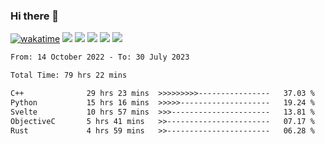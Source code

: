 ### Hi there 👋
[![wakatime](https://wakatime.com/badge/user/368879df-dc38-4b1a-86c4-8a2054a0e074.svg)](https://wakatime.com/@368879df-dc38-4b1a-86c4-8a2054a0e074)
<img src="https://img.shields.io/badge/Windows-0078D6?style=flat&logo=Windows&logoColor=white">
<img src="https://img.shields.io/badge/IntelliJ_IDEA-000000.svg?style=flat&logo=IntelliJ-IDEA&logoColor=white">
<img src="https://img.shields.io/badge/CLion-000000.svg?style=flat&logo=CLion&logoColor=white">
<img src="https://img.shields.io/badge/Visual_Studio_Code-007ACC?style=flat&logo=Visual-Studio-Code&logoColor=white">
<img src="https://img.shields.io/badge/Discord-5865F2?label=kano%233578&style=flat&logo=discord&logoColor=white">
<br>


<!--START_SECTION:waka-->

```txt
From: 14 October 2022 - To: 30 July 2023

Total Time: 79 hrs 22 mins

C++              29 hrs 23 mins  >>>>>>>>>----------------   37.03 %
Python           15 hrs 16 mins  >>>>>--------------------   19.24 %
Svelte           10 hrs 57 mins  >>>----------------------   13.81 %
ObjectiveC       5 hrs 41 mins   >>-----------------------   07.17 %
Rust             4 hrs 59 mins   >>-----------------------   06.28 %
```

<!--END_SECTION:waka-->
